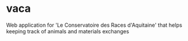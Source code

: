 # vaca
Web application for 'Le Conservatoire des Races d'Aquitaine' that helps keeping track of animals and materials exchanges 
